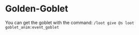 # Golden-Goblet

You can get the goblet with the command: `/loot give @s loot goblet_anim:event_goblet`
